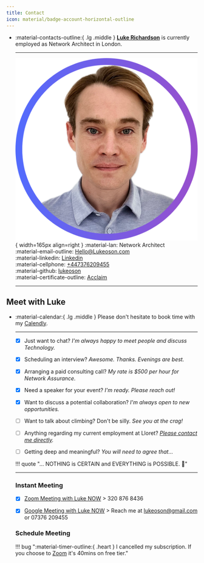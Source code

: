```yaml
---
title: Contact
icon: material/badge-account-horizontal-outline
---
```


<div class="grid cards" markdown>

-   :material-contacts-outline:{ .lg .middle } [__Luke Richardson__](https://www.linkedin.com/in/luke-richardson/) is currently employed as Network Architect in London.

    ---

    ![luke-face](../assets/images/lukeoson/lukeoson-ring.png){ width=165px align=right } 
    :material-lan: Network Architect  
    :material-email-outline: [Hello@Lukeoson.com](mailto:Luke.richardson@lloret.co.uk)      
    :material-linkedin: [Linkedin](https://www.linkedin.com/in/luke-richardson/)   
    :material-cellphone: [+447376209455](tel:+447376209455)    
    :material-github: [lukeoson](https://github.com/lukeoson/lukeoson.github.io)   
    :material-certificate-outline: [Acclaim](https://www.credly.com/users/luke-richardson.dca3c027)

    ---

</div>

## Meet with Luke

<div class="grid cards" markdown>

-   :material-calendar:{ .lg .middle } Please don't hesitate to book time with my [Calendly](https://calendly.com/meet-luke-richardson).

    ---

    - [x] Just want to chat? *I'm always happy to meet people and discuss Technology.* 

    - [x] Scheduling an interview? *Awesome. Thanks. Evenings are best.*

    - [x] Arranging a paid consulting call? *My rate is $500 per hour for Network Assurance.*  

    - [x] Need a speaker for your event? *I'm ready. Please reach out!*  

    - [x] Want to discuss a potential collaboration? *I'm always open to new opportunities.*  
    
    - [ ] Want to talk about climbing? Don't be silly. *See you at the crag!*  
    
    - [ ] Anything regarding my current employment at Lloret? *[Please contact me directly](mailto:lr@lloret.co.uk).*  

    - [ ] Getting deep and meaningful? *You will need to agree that...* 
        
    !!! quote "... NOTHING is CERTAIN and EVERYTHING is POSSIBLE. 🎉"
   
    ---

    ### Instant Meeting

    - [x] [Zoom Meeting with Luke NOW](https://us05web.zoom.us/j/3208768436?pwd=WURQdjZ2blR6cUFxTFZlK2J1YkQrdz09) > 320 876 8436

    - [x] [Google Meeting with Luke NOW](https://meet.google.com/calling/) > Reach me at lukeoson@gmail.com or 07376 209455

    ### Schedule Meeting

    !!! bug ":material-timer-outline:{ .heart } I cancelled my subscription. If you choose to [Zoom](https://us05web.zoom.us/j/3208768436?pwd=WURQdjZ2blR6cUFxTFZlK2J1YkQrdz09) it's 40mins on free tier."

    <div class="calendly-inline-widget" data-url="https://calendly.com/meet-luke-richardson/meet-with-luke?hide_gdpr_banner=1"  style="min-width:300px;height:890px;"></div>         

</div>

<script type="text/javascript" src="https://assets.calendly.com/assets/external/widget.js" async></script>